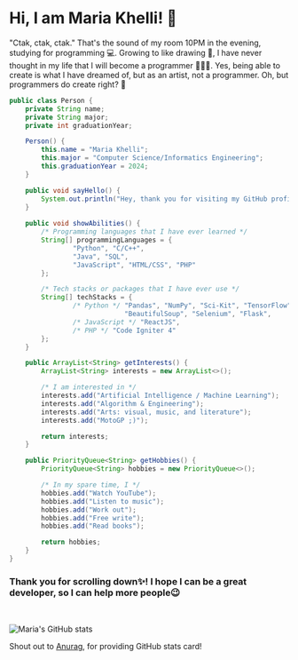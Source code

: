 
# Hi, I am Maria Khelli! 👋

"Ctak, ctak, ctak." That's the sound of my room 10PM in the evening, studying for programming 💻. Growing to like drawing 🎨, I have never thought in my life that I will become a programmer 👨🏽‍💻. Yes, being able to create is what I have dreamed of, but as an artist, not a programmer. Oh, but programmers do create right? 🤘

```java
public class Person {
    private String name;
    private String major;
    private int graduationYear;

    Person() {
        this.name = "Maria Khelli";
        this.major = "Computer Science/Informatics Engineering";
        this.graduationYear = 2024;
    }

    public void sayHello() {
        System.out.println("Hey, thank you for visiting my GitHub profile! I hope you find something in my work :)");
    }
    
    public void showAbilities() {
        /* Programming languages that I have ever learned */
        String[] programmingLanguages = {
                "Python", "C/C++",
                "Java", "SQL",
                "JavaScript", "HTML/CSS", "PHP"
        };

        /* Tech stacks or packages that I have ever use */
        String[] techStacks = {
                /* Python */ "Pandas", "NumPy", "Sci-Kit", "TensorFlow",
                             "BeautifulSoup", "Selenium", "Flask", 
                /* JavaScript */ "ReactJS", 
                /* PHP */ "Code Igniter 4"
        };
    }

    public ArrayList<String> getInterests() {
        ArrayList<String> interests = new ArrayList<>();

        /* I am interested in */
        interests.add("Artificial Intelligence / Machine Learning");
        interests.add("Algorithm & Engineering");
        interests.add("Arts: visual, music, and literature");
        interests.add("MotoGP ;)");

        return interests;
    }

    public PriorityQueue<String> getHobbies() {
        PriorityQueue<String> hobbies = new PriorityQueue<>();

        /* In my spare time, I */
        hobbies.add("Watch YouTube");
        hobbies.add("Listen to music");
        hobbies.add("Work out");
        hobbies.add("Free write");
        hobbies.add("Read books");

        return hobbies;
    }
}
```
### Thank you for scrolling down✨! I hope I can be a great developer, so I can help more people😉

<br>

![Maria's GitHub stats](https://github-readme-stats.vercel.app/api?username=khelli07&hide=issues,prs&count_private=true&show_icons=true&theme=swift)

Shout out to [Anurag](https://github.com/anuraghazra/github-readme-stats), for providing GitHub stats card!
